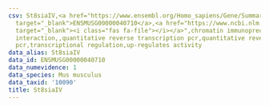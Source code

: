 ```yaml
---
csv: St8siaIV,<a href="https://www.ensembl.org/Homo_sapiens/Gene/Summary?db=core;g=ENSMUSG00000040710"
  target="_blank">ENSMUSG00000040710</a>,<a href="https://www.ncbi.nlm.nih.gov/pubmed/21205885"
  target="_blank"><i class="fas fa-file"></i></a>",chromatin immunoprecipitation assay,direct
  interaction,,quantitative reverse transcription pcr,quantitative reverse transcription
  pcr,transcriptional regulation,up-regulates activity
data_alias: St8siaIV
data_id: ENSMUSG00000040710
data_numevidence: 1
data_species: Mus musculus
data_taxid: '10090'
title: St8siaIV
---
```

